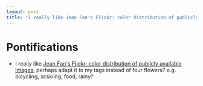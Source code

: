 ```yaml
---
layout: post
title: "I really like Jean Fan's Flickr: color distribution of publicly available images, adapt it to my tags: bicycling, xcskiing, food, rainy?"
---
```


# Pontifications

* I really like [Jean Fan's Flickr: color distribution of publicly available images](https://jef.works/art-with-code/portfolio/20180812_flickr/); perhaps adapt it to my tags instead of four flowers? e.g. bicycling, xcskiing, food, rainy?
